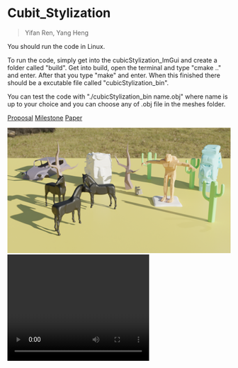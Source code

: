 # Cubit_Stylization

> Yifan Ren, Yang Heng

You should run the code in Linux.

To run the code, simply get into the cubicStylization_ImGui and create a folder called "build". Get into build, open the terminal and type "cmake .." and enter.
After that you type "make" and enter. When this finished there should be a excutable file called "cubicStylization_bin".

You can test the code with "./cubicStylization_bin name.obj" where name is up to your choice and you can choose any of .obj file in the meshes folder.

[Proposal](https://sjtu-cg-2022.github.io/Cubic_Stylization/proposal/)
[Milestone](https://sjtu-cg-2022.github.io/Cubic_Stylization/milestone/)
[Paper](https://github.com/SJTU-CG-2022/Cubic_Stylization/blob/main/Cubic%20Stylization.pdf)

<img src="https://github.com/SJTU-CG-2022/Cubic_Stylization/blob/main/Cubic%20Stylization.png" width="600px">


<video width="320" height="240" controls>
    <source src="https://github.com/SJTU-CG-2022/Cubic_Stylization/blob/main/Cubic%20Stylization.mp4" type="video/mp4">
</video>
